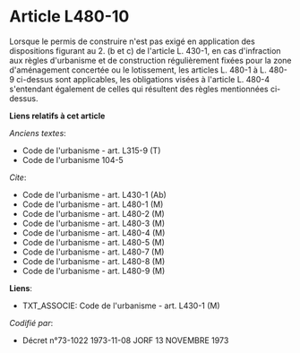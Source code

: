 # Article L480-10

Lorsque le permis de construire n'est pas exigé en application des dispositions figurant au 2. (b et c) de l'article L.
430-1, en cas d'infraction aux règles d'urbanisme et de construction régulièrement fixées pour la zone d'aménagement
concertée ou le lotissement, les articles L. 480-1 à L. 480-9 ci-dessus sont applicables, les obligations visées à l'article
L. 480-4 s'entendant également de celles qui résultent des règles mentionnées ci-dessus.

**Liens relatifs à cet article**

_Anciens textes_:

  - Code de l'urbanisme - art. L315-9 (T)
  - Code de l'urbanisme 104-5

_Cite_:

  - Code de l'urbanisme - art. L430-1 (Ab)
  - Code de l'urbanisme - art. L480-1 (M)
  - Code de l'urbanisme - art. L480-2 (M)
  - Code de l'urbanisme - art. L480-3 (M)
  - Code de l'urbanisme - art. L480-4 (M)
  - Code de l'urbanisme - art. L480-5 (M)
  - Code de l'urbanisme - art. L480-7 (M)
  - Code de l'urbanisme - art. L480-8 (M)
  - Code de l'urbanisme - art. L480-9 (M)

**Liens**:

  - TXT_ASSOCIE: Code de l'urbanisme - art. L430-1 (M)

_Codifié par_:

  - Décret n°73-1022 1973-11-08 JORF 13 NOVEMBRE 1973
